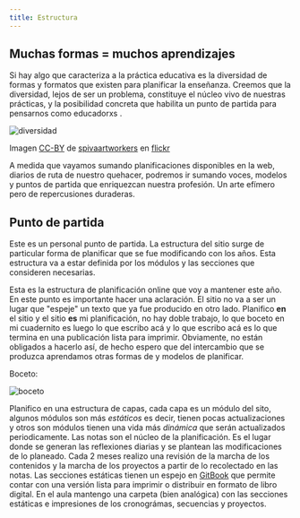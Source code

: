 ```yaml
---
title: Estructura
---
```


## Muchas formas = muchos aprendizajes

Si hay algo que caracteriza a la práctica educativa es la diversidad de formas y formatos que existen para planificar la enseñanza. Creemos que la diversidad, lejos de ser un problema, constituye el núcleo vivo de nuestras prácticas, y la posibilidad concreta que habilita un punto de partida para pensarnos como educadorxs .

![diversidad]({{site.baseurl}}/img/diversidad.jpg)

Imagen [CC-BY](https://creativecommons.org/licenses/by/2.0/) de [spivaartworkers](https://www.flickr.com/photos/spivaartworkers/8751203110) en [flickr](https://www.flickr.com)

A medida que vayamos sumando planificaciones disponibles en la web, diarios de ruta de nuestro quehacer, podremos ir sumando voces,
modelos y puntos de partida que enriquezcan nuestra profesión. Un arte efímero pero de repercusiones duraderas.

## Punto de partida

Este es un personal punto de partida. La estructura del sitio surge de particular forma de planificar que se fue modificando con los años. Esta estructura va a estar definida por los módulos y las secciones que consideren necesarias.


Esta es la estructura de planificación online que voy a mantener este
año. En este punto es importante hacer una aclaración. El sitio no va
a ser un lugar que "espeje" un texto que ya fue producido en otro
lado. Planifico **en** el sitio y el sitio **es** mi planificación, no
hay doble trabajo, lo que boceto en mi cuadernito es luego lo que
escribo acá y lo que escribo acá es lo que termina en una publicación
lista para imprimir. Obviamente, no están obligados a hacerlo así, de
hecho espero que del intercambio que se produzca aprendamos otras
formas de y modelos de planificar.

Boceto:

![boceto]({{site.baseurl}}/img/boceto.png)


Planifico en una estructura de capas, cada capa es un módulo del sito,
algunos módulos son más *estáticos* es decir, tienen pocas
actualizaciones y otros son módulos tienen una vida más *dinámica* que
serán actualizados periodicamente. Las notas son el núcleo de la
planificación. Es el lugar donde se generan las reflexiones diarias y
se plantean las modificaciones de lo planeado. Cada 2 meses realizo
una revisión de la marcha de los contenidos y la marcha de los
proyectos a partir de lo recolectado en las notas. Las secciones
estáticas tienen un espejo en [GitBook](https://www.gitbook.com/) que
permite contar con una versión lista para imprimir o distribuir en
formato de libro digital. En el aula mantengo una carpeta (bien
analógica) con las secciones estáticas e impresiones de los
cronográmas, secuencias y proyectos.
